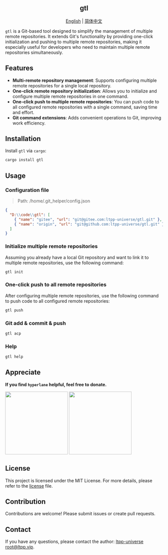<center>

## gtl

[English](readme.md) | [简体中文](readme.zh-cn.md)

</center>

`gtl` is a Git-based tool designed to simplify the management of multiple remote repositories. It extends Git's functionality by providing one-click initialization and pushing to multiple remote repositories, making it especially useful for developers who need to maintain multiple remote repositories simultaneously.

## Features

- **Multi-remote repository management**: Supports configuring multiple remote repositories for a single local repository.
- **One-click remote repository initialization**: Allows you to initialize and configure multiple remote repositories in one command.
- **One-click push to multiple remote repositories**: You can push code to all configured remote repositories with a single command, saving time and effort.
- **Git command extensions**: Adds convenient operations to Git, improving work efficiency.

## Installation

Install `gtl` via `cargo`:

```bash
cargo install gtl
```

## Usage

### Configuration file

> Path: /home/.git_helper/config.json

```json
{
  "D:\\code\\gtl": [
    { "name": "gitee", "url": "git@gitee.com:ltpp-universe/gtl.git" },
    { "name": "origin", "url": "git@github.com:ltpp-universe/gtl.git" }
  ]
}
```

### Initialize multiple remote repositories

Assuming you already have a local Git repository and want to link it to multiple remote repositories, use the following command:

```bash
gtl init
```

### One-click push to all remote repositories

After configuring multiple remote repositories, use the following command to push code to all configured remote repositories:

```bash
gtl push
```

### Git add & commit & push

```bash
gtl acp
```

### Help

```bash
gtl help
```

## Appreciate

**If you find `hyperlane` helpful, feel free to donate.**

<img src="https://docs.ltpp.vip/img/wechat-pay.png" width="200">  
<img src="https://docs.ltpp.vip/img/alipay-pay.jpg" width="200">

## License

This project is licensed under the MIT License. For more details, please refer to the [license](license) file.

## Contribution

Contributions are welcome! Please submit issues or create pull requests.

## Contact

If you have any questions, please contact the author: [ltpp-universe <root@ltpp.vip>](mailto:root@ltpp.vip).

